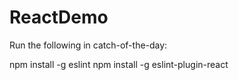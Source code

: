 # ReactDemo

Run the following in catch-of-the-day:

npm install -g eslint
npm install -g eslint-plugin-react
